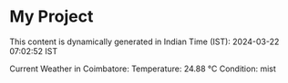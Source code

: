 # My Project

This content is dynamically generated in Indian Time (IST): 2024-03-22 07:02:52 IST


Current Weather in Coimbatore:
Temperature: 24.88 °C
Condition: mist
